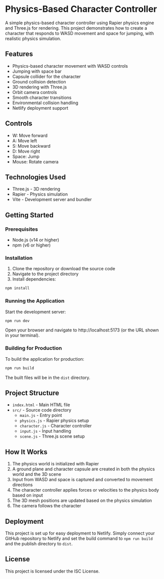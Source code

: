 # Physics-Based Character Controller

A simple physics-based character controller using Rapier physics engine and Three.js for rendering. This project demonstrates how to create a character that responds to WASD movement and space for jumping, with realistic physics simulation.

## Features

- Physics-based character movement with WASD controls
- Jumping with space bar
- Capsule collider for the character
- Ground collision detection
- 3D rendering with Three.js
- Orbit camera controls
- Smooth character transitions
- Environmental collision handling
- Netlify deployment support

## Controls

- W: Move forward
- A: Move left
- S: Move backward
- D: Move right
- Space: Jump
- Mouse: Rotate camera

## Technologies Used

- Three.js - 3D rendering
- Rapier - Physics simulation
- Vite - Development server and bundler

## Getting Started

### Prerequisites

- Node.js (v14 or higher)
- npm (v6 or higher)

### Installation

1. Clone the repository or download the source code
2. Navigate to the project directory
3. Install dependencies:

```bash
npm install
```

### Running the Application

Start the development server:

```bash
npm run dev
```

Open your browser and navigate to http://localhost:5173 (or the URL shown in your terminal).

### Building for Production

To build the application for production:

```bash
npm run build
```

The built files will be in the `dist` directory.

## Project Structure

- `index.html` - Main HTML file
- `src/` - Source code directory
  - `main.js` - Entry point
  - `physics.js` - Rapier physics setup
  - `character.js` - Character controller
  - `input.js` - Input handling
  - `scene.js` - Three.js scene setup

## How It Works

1. The physics world is initialized with Rapier
2. A ground plane and character capsule are created in both the physics world and the 3D scene
3. Input from WASD and space is captured and converted to movement directions
4. The character controller applies forces or velocities to the physics body based on input
5. The 3D mesh positions are updated based on the physics simulation
6. The camera follows the character

## Deployment

This project is set up for easy deployment to Netlify. Simply connect your GitHub repository to Netlify and set the build command to `npm run build` and the publish directory to `dist`.

## License

This project is licensed under the ISC License.